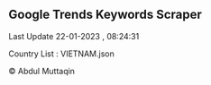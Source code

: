 

## Google Trends Keywords Scraper 
 
Last Update 22-01-2023 , 08:24:31

Country List :
VIETNAM.json



© Abdul Muttaqin 
